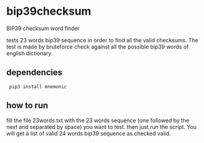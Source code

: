 # bip39checksum
BIP39 checksum word finder


 tests 23 words bip39 sequence in order to find all the valid checksums. The test is made by bruteforce check against all the possible bip39 words of english dictionary.

## dependencies

```
 pip3 install mnemonic
```

## how to run

 fill the file 23words.txt with the 23 words sequence (one followed by the next and separated by space) you want to test. then just run the script. You will get a list of valid 24 words bip39 sequence as checked valid.



